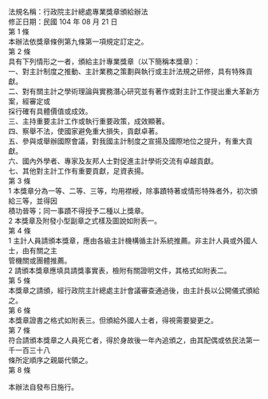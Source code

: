 法規名稱：行政院主計總處專業獎章頒給辦法  
修正日期：民國 104 年 08 月 21 日  
第 1 條  
本辦法依獎章條例第九條第一項規定訂定之。  
第 2 條  
具有下列情形之一者，頒給主計專業獎章（以下簡稱本獎章）：  
一、對主計制度之推動、主計業務之策劃與執行或主計法規之研修，具有特殊貢獻。  
二、對有關主計之學術理論與實務潛心研究並有著作或對主計工作提出重大革新方案，經審定或  
採行確有具體價值或成效。  
三、主持重要主計工作或執行重要政策，成效顯著。  
四、察舉不法，使國家避免重大損失，貢獻卓著。  
五、參與或舉辦國際會議，對我國主計制度之宣揚及國際地位之提升，有重大貢獻。  
六、國內外學者、專家及友邦人士對促進主計學術交流有卓越貢獻。  
七、其他對主計工作有重要貢獻，足資表揚。  
第 3 條  
1 本獎章分為一等、二等、三等，均用襟綬，除事蹟特著或情形特殊者外，初次頒給三等，並得因  
積功晉等；同一事蹟不得授予二種以上獎章。  
2 本獎章及附發小型副章之式樣及圖說如附表一。  
第 4 條  
1 主計人員請頒本獎章，應由各級主計機構循主計系統推薦。非主計人員或外國人士，由有關之主  
管機關或團體推薦。  
2 請頒本獎章應填具請獎事實表，檢附有關證明文件，其格式如附表二。  
第 5 條  
本獎章之請頒，經行政院主計總處主計會議審查通過後，由主計長以公開儀式頒給之。  
第 6 條  
本獎章證書之格式如附表三。但頒給外國人士者，得視需要變更之。  
第 7 條  
符合請頒本獎章之人員死亡者，得於身故後一年內追頒之，由其配偶或依民法第一千一百三十八  
條所定順序之親屬代領之。  
第 8 條  


本辦法自發布日施行。  


